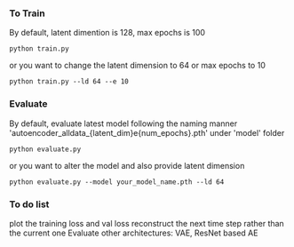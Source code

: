 ### To Train
By default, latent dimention is 128, max epochs is 100
```
python train.py
```
or you want to change the latent dimension to 64 or max epochs to 10
```
python train.py --ld 64 --e 10
```

### Evaluate
By default, evaluate latest model following the naming manner 'autoencoder_alldata_{latent_dim}e{num_epochs}.pth' under 'model' folder
```
python evaluate.py
```
or you want to alter the model and also provide latent dimension
```
python evaluate.py --model your_model_name.pth --ld 64
```
### To do list
plot the training loss and val loss
reconstruct the next time step rather than the current one
Evaluate other architectures: VAE, ResNet based AE